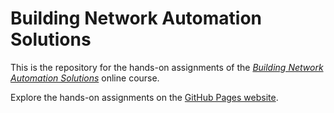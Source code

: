 # Building Network Automation Solutions

This is the repository for the hands-on assignments of the
_[Building Network Automation Solutions](https://www.ipspace.net/Building_Network_Automation_Solutions)_
online course.

Explore the hands-on assignments on the [GitHub Pages website](https://ipspace.github.io/netops-labs/).
